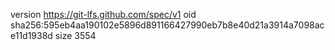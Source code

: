 version https://git-lfs.github.com/spec/v1
oid sha256:595eb4aa190102e5896d891166427990eb7b8e40d21a3914a7098ace11d1938d
size 3554
